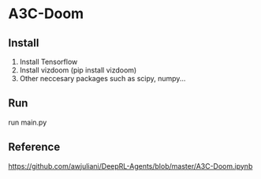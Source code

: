 # A3C-Doom

## Install

1. Install Tensorflow
2. Install vizdoom (pip install vizdoom)
3. Other neccesary packages such as scipy, numpy...

## Run
run main.py

## Reference
https://github.com/awjuliani/DeepRL-Agents/blob/master/A3C-Doom.ipynb
